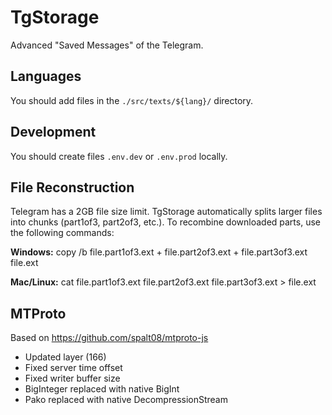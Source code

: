 # TgStorage

Advanced "Saved Messages" of the Telegram.

## Languages
You should add files in the `./src/texts/${lang}/` directory.

## Development
You should create files `.env.dev` or `.env.prod` locally.

## File Reconstruction

Telegram has a 2GB file size limit. TgStorage automatically splits larger files into chunks (part1of3, part2of3, etc.). To recombine downloaded parts, use the following commands: 

**Windows:** copy /b file.part1of3.ext + file.part2of3.ext + file.part3of3.ext file.ext

**Mac/Linux:** cat file.part1of3.ext file.part2of3.ext file.part3of3.ext > file.ext

## MTProto
Based on https://github.com/spalt08/mtproto-js
- Updated layer (166)
- Fixed server time offset
- Fixed writer buffer size
- BigInteger replaced with native BigInt
- Pako replaced with native DecompressionStream
